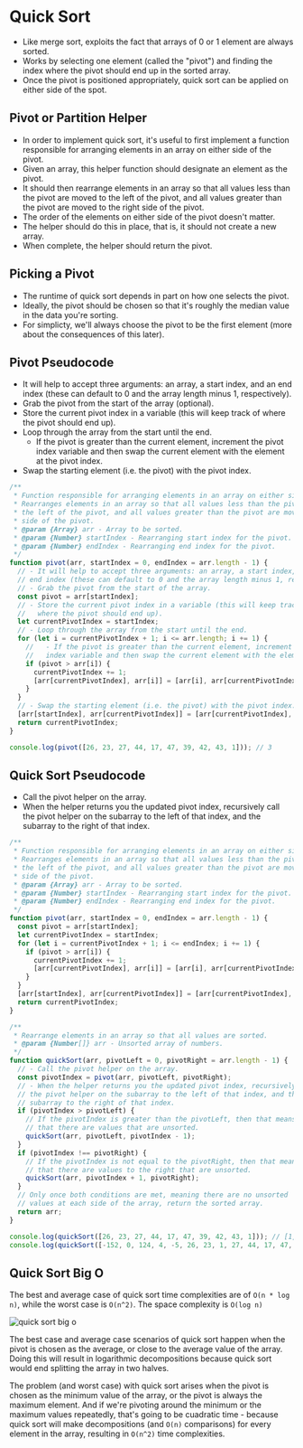 # Quick Sort

- Like merge sort, exploits the fact that arrays of 0 or 1 element are always sorted.
- Works by selecting one element (called the "pivot") and finding the index where the pivot should end up in the sorted array.
- Once the pivot is positioned appropriately, quick sort can be applied on either side of the spot.

## Pivot or Partition Helper

- In order to implement quick sort, it's useful to first implement a function responsible for arranging elements in an array on either side of the pivot.
- Given an array, this helper function should designate an element as the pivot.
- It should then rearrange elements in an array so that all values less than the pivot are moved to the left of the pivot, and all values greater than the pivot are moved to the right side of the pivot.
- The order of the elements on either side of the pivot doesn't matter.
- The helper should do this in place, that is, it should not create a new array.
- When complete, the helper should return the pivot.

## Picking a Pivot

- The runtime of quick sort depends in part on how one selects the pivot.
- Ideally, the pivot should be chosen so that it's roughly the median value in the data you're sorting.
- For simplicty, we'll always choose the pivot to be the first element (more about the consequences of this later).

## Pivot Pseudocode

- It will help to accept three arguments: an array, a start index, and an end index (these can default to 0 and the array length minus 1, respectively).
- Grab the pivot from the start of the array (optional).
- Store the current pivot index in a variable (this will keep track of where the pivot should end up).
- Loop through the array from the start until the end.
  - If the pivot is greater than the current element, increment the pivot index variable and then swap the current element with the element at the pivot index.
- Swap the starting element (i.e. the pivot) with the pivot index.

```js
/**
 * Function responsible for arranging elements in an array on either side of the pivot.
 * Rearranges elements in an array so that all values less than the pivot are moved to
 * the left of the pivot, and all values greater than the pivot are moved to the right
 * side of the pivot.
 * @param {Array} arr - Array to be sorted.
 * @param {Number} startIndex - Rearranging start index for the pivot.
 * @param {Number} endIndex - Rearranging end index for the pivot.
 */
function pivot(arr, startIndex = 0, endIndex = arr.length - 1) {
  // - It will help to accept three arguments: an array, a start index, and an
  // end index (these can default to 0 and the array length minus 1, respectively).
  // - Grab the pivot from the start of the array.
  const pivot = arr[startIndex];
  // - Store the current pivot index in a variable (this will keep track of
  //   where the pivot should end up).
  let currentPivotIndex = startIndex;
  // - Loop through the array from the start until the end.
  for (let i = currentPivotIndex + 1; i <= arr.length; i += 1) {
    //   - If the pivot is greater than the current element, increment the pivot
    //   index variable and then swap the current element with the element at the pivot index.
    if (pivot > arr[i]) {
      currentPivotIndex += 1;
      [arr[currentPivotIndex], arr[i]] = [arr[i], arr[currentPivotIndex]];
    }
  }
  // - Swap the starting element (i.e. the pivot) with the pivot index.
  [arr[startIndex], arr[currentPivotIndex]] = [arr[currentPivotIndex], arr[startIndex]];
  return currentPivotIndex;
}

console.log(pivot([26, 23, 27, 44, 17, 47, 39, 42, 43, 1])); // 3
```

## Quick Sort Pseudocode

- Call the pivot helper on the array.
- When the helper returns you  the updated pivot index, recursively call the pivot helper on the subarray to the left of that index, and the subarray to the right of that index.

```js
/**
 * Function responsible for arranging elements in an array on either side of the pivot.
 * Rearranges elements in an array so that all values less than the pivot are moved to
 * the left of the pivot, and all values greater than the pivot are moved to the right
 * side of the pivot.
 * @param {Array} arr - Array to be sorted.
 * @param {Number} startIndex - Rearranging start index for the pivot.
 * @param {Number} endIndex - Rearranging end index for the pivot.
 */
function pivot(arr, startIndex = 0, endIndex = arr.length - 1) {
  const pivot = arr[startIndex];
  let currentPivotIndex = startIndex;
  for (let i = currentPivotIndex + 1; i <= endIndex; i += 1) {
    if (pivot > arr[i]) {
      currentPivotIndex += 1;
      [arr[currentPivotIndex], arr[i]] = [arr[i], arr[currentPivotIndex]]; // swap
    }
  }
  [arr[startIndex], arr[currentPivotIndex]] = [arr[currentPivotIndex], arr[startIndex]]; // swap
  return currentPivotIndex;
}

/**
 * Rearrange elements in an array so that all values are sorted.
 * @param {Number[]} arr - Unsorted array of numbers.
 */
function quickSort(arr, pivotLeft = 0, pivotRight = arr.length - 1) {
  // - Call the pivot helper on the array.
  const pivotIndex = pivot(arr, pivotLeft, pivotRight);
  // - When the helper returns you the updated pivot index, recursively call
  // the pivot helper on the subarray to the left of that index, and the
  // subarray to the right of that index.
  if (pivotIndex > pivotLeft) {
    // If the pivotIndex is greater than the pivotLeft, then that means
    // that there are values that are unsorted.
    quickSort(arr, pivotLeft, pivotIndex - 1);
  }
  if (pivotIndex !== pivotRight) {
    // If the pivotIndex is not equal to the pivotRight, then that means
    // that there are values to the right that are unsorted.
    quickSort(arr, pivotIndex + 1, pivotRight);
  }
  // Only once both conditions are met, meaning there are no unsorted
  // values at each side of the array, return the sorted array.
  return arr;
}

console.log(quickSort([26, 23, 27, 44, 17, 47, 39, 42, 43, 1])); // [1, 17, 23, 26, 27, 39, 42, 43, 44, 47]
console.log(quickSort([-152, 0, 124, 4, -5, 26, 23, 1, 27, 44, 17, 47, 39, 42, 43, 1])); // [-152, -5, 0, 1, 1, 4, 17, 23, 26, 27, 39, 42, 43, 44, 47, 124]
```

## Quick Sort Big O

The best and average case of quick sort time complexities are of `O(n * log n)`, while the worst case is `O(n^2)`. The space complexity is `O(log n)`

![quick sort big o](https://i.imgur.com/sqRqYrg.png "Quick Sort Big O")

The best case and average case scenarios of quick sort happen when the pivot is chosen as the average, or close to the average value of the array. Doing this will result in logarithmic decompositions because quick sort would end splitting the array in two halves.

The problem (and worst case) with quick sort arises when the pivot is chosen as the minimum value of the array, or the pivot is always the maximum element. And if we're pivoting around the minimum or the maximum values repeatedly, that's going to be cuadratic time - because quick sort will make decompositions (and `O(n)` comparisons) for every element in the array, resulting in `O(n^2)` time complexities.
